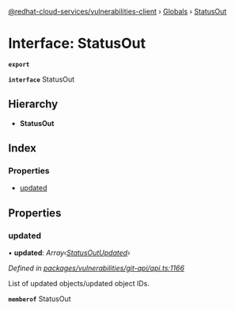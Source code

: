 [@redhat-cloud-services/vulnerabilities-client](../README.md) › [Globals](../globals.md) › [StatusOut](statusout.md)

# Interface: StatusOut

**`export`** 

**`interface`** StatusOut

## Hierarchy

* **StatusOut**

## Index

### Properties

* [updated](statusout.md#updated)

## Properties

###  updated

• **updated**: *Array‹[StatusOutUpdated](statusoutupdated.md)›*

*Defined in [packages/vulnerabilities/git-api/api.ts:1166](https://github.com/RedHatInsights/javascript-clients/blob/master/packages/vulnerabilities/git-api/api.ts#L1166)*

List of updated objects/updated object IDs.

**`memberof`** StatusOut
